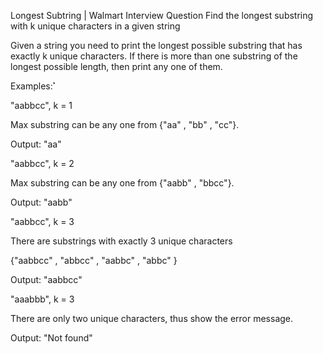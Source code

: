 Longest Subtring | Walmart Interview Question
Find the longest substring with k unique characters in a given string



Given a string you need to print the longest possible substring that has exactly k unique characters. If there is more than one substring of the longest possible length, then print any one of them.



Examples:̉̉̉



"aabbcc", k = 1

Max substring can be any one from {"aa" , "bb" , "cc"}.

Output: "aa"



"aabbcc", k = 2

Max substring can be any one from {"aabb" , "bbcc"}.

Output: "aabb"



"aabbcc", k = 3

There are substrings with exactly 3 unique characters

{"aabbcc" , "abbcc" , "aabbc" , "abbc" }



Output: "aabbcc"



"aaabbb", k = 3

There are only two unique characters, thus show the error message.

Output: "Not found"

